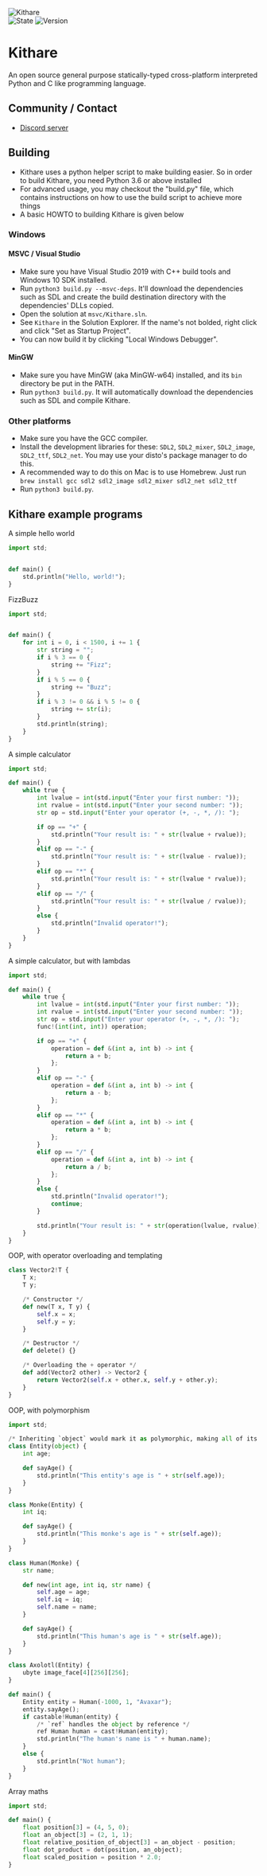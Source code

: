 ![Kithare](assets/banner.png) <br/>
![State](https://img.shields.io/badge/state-unfinished-ff2222.svg)
![Version](https://img.shields.io/badge/version-0.0.0-00ffaa.svg)

# Kithare
 An open source general purpose statically-typed cross-platform interpreted Python and C like programming language.

## Community / Contact
- [Discord server](https://discord.gg/hXvY8CzS7A)

## Building
- Kithare uses a python helper script to make building easier. So in order to
build Kithare, you need Python 3.6 or above installed
- For advanced usage, you may checkout the "build.py" file, which contains instructions on how to
use the build script to achieve more things
- A basic HOWTO to building Kithare is given below

### Windows
#### MSVC / Visual Studio
- Make sure you have Visual Studio 2019 with C++ build tools and Windows 10 SDK installed.
- Run `python3 build.py --msvc-deps`. It'll download the dependencies such as SDL and create the build destination directory with the dependencies' DLLs copied.
- Open the solution at `msvc/Kithare.sln`.
- See `Kithare` in the Solution Explorer. If the name's not bolded, right click and click "Set as Startup Project".
- You can now build it by clicking "Local Windows Debugger".

#### MinGW
- Make sure you have MinGW (aka MinGW-w64) installed, and its `bin` directory be put in 
the PATH.
- Run `python3 build.py`. It will automatically download the dependencies such as SDL and 
compile Kithare.

### Other platforms
- Make sure you have the GCC compiler.
- Install the development libraries for these: `SDL2`, `SDL2_mixer`, `SDL2_image`, `SDL2_ttf`, `SDL2_net`. You may use your disto's package manager to do this.
- A recommended way to do this on Mac is to use Homebrew. Just run
`brew install gcc sdl2 sdl2_image sdl2_mixer sdl2_net sdl2_ttf`
- Run `python3 build.py`.

## Kithare example programs
 A simple hello world
```py
import std;


def main() {
	std.println("Hello, world!");
}
```
 FizzBuzz
```py
import std;


def main() {
    for int i = 0, i < 1500, i += 1 {
        str string = "";
        if i % 3 == 0 {
            string += "Fizz";
        }
        if i % 5 == 0 {
            string += "Buzz";
        }
        if i % 3 != 0 && i % 5 != 0 {
            string += str(i);
        }
        std.println(string);
    }
}
```
 A simple calculator
```py
import std;

def main() {
	while true {
		int lvalue = int(std.input("Enter your first number: "));
		int rvalue = int(std.input("Enter your second number: "));
		str op = std.input("Enter your operator (+, -, *, /): ");

		if op == "+" {
			std.println("Your result is: " + str(lvalue + rvalue));
		}
		elif op == "-" {
			std.println("Your result is: " + str(lvalue - rvalue));
		}
		elif op == "*" {
			std.println("Your result is: " + str(lvalue * rvalue));
		}
		elif op == "/" {
			std.println("Your result is: " + str(lvalue / rvalue));
		}
		else {
			std.println("Invalid operator!");
		}
	}
}
```
 A simple calculator, but with lambdas
```py
import std;

def main() {
	while true {
		int lvalue = int(std.input("Enter your first number: "));
		int rvalue = int(std.input("Enter your second number: "));
		str op = std.input("Enter your operator (+, -, *, /): ");
		func!(int(int, int)) operation;

		if op == "+" {
			operation = def &(int a, int b) -> int {
				return a + b;
			};
		}
		elif op == "-" {
			operation = def &(int a, int b) -> int {
				return a - b;
			};
		}
		elif op == "*" {
			operation = def &(int a, int b) -> int {
				return a * b;
			};
		}
		elif op == "/" {
			operation = def &(int a, int b) -> int {
				return a / b;
			};
		}
		else {
			std.println("Invalid operator!");
			continue;
		}

		std.println("Your result is: " + str(operation(lvalue, rvalue)));
	}
}
```
 OOP, with operator overloading and templating
```py
class Vector2!T {
	T x;
	T y;

	/* Constructor */
	def new(T x, T y) {
		self.x = x;
		self.y = y;
	}

	/* Destructor */
	def delete() {}

	/* Overloading the + operator */
	def add(Vector2 other) -> Vector2 {
		return Vector2(self.x + other.x, self.y + other.y);
	}
}
```
 OOP, with polymorphism
```py
import std;

/* Inheriting `object` would mark it as polymorphic, making all of its methods virtual */
class Entity(object) {
	int age;

	def sayAge() {
		std.println("This entity's age is " + str(self.age));
	}
}

class Monke(Entity) {
	int iq;

	def sayAge() {
		std.println("This monke's age is " + str(self.age));
	}
}

class Human(Monke) {
	str name;

	def new(int age, int iq, str name) {
		self.age = age;
		self.iq = iq;
		self.name = name;
	}

	def sayAge() {
		std.println("This human's age is " + str(self.age));
	}
}

class Axolotl(Entity) {
	ubyte image_face[4][256][256];
}

def main() {
	Entity entity = Human(-1000, 1, "Avaxar");
	entity.sayAge();
	if castable!Human(entity) {
		/* `ref` handles the object by reference */
		ref Human human = cast!Human(entity);
		std.println("The human's name is " + human.name);
	}
	else {
		std.println("Not human");
	}
}
```
 Array maths
```py
import std;

def main() {
	float position[3] = (4, 5, 0);
	float an_object[3] = (2, 1, 1);
	float relative_position_of_object[3] = an_object - position;
	float dot_product = dot(position, an_object);
	float scaled_position = position * 2.0;
}
```

